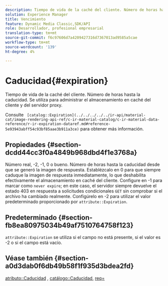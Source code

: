 ```yaml
---
description: Tiempo de vida de la caché del cliente. Número de horas hasta la caducidad. Se utiliza para administrar el almacenamiento en caché del cliente y del servidor proxy.
solution: Experience Manager
title: Vencimiento
feature: Dynamic Media Classic,SDK/API
role: Desarrollador, profesional empresarial
translation-type: tm+mt
source-git-commit: f6c97606d7a4209427316d7367013ad9585a5cae
workflow-type: tm+mt
source-wordcount: '139'
ht-degree: 4%

---
```



# Caducidad{#expiration}

Tiempo de vida de la caché del cliente. Número de horas hasta la caducidad. Se utiliza para administrar el almacenamiento en caché del cliente y del servidor proxy.

Consulte ` [catalog::Expiration](../../../../../ir-api/material-cat/image-rendering-api-ref/c-ir-material-catalog/c-ir-material-data-reference/r-ir-expiration-dataref.md#reference-5e93943abff54c93bf85aae3b911a3ce)` para obtener más información.

## Propiedades {#section-dcdd44cc3f0a4849b968dbd4f1e3768a}

Número real, -2, -1, 0 o bueno. Número de horas hasta la caducidad desde que se generó la imagen de respuesta. Establézcalo en 0 para que siempre caduque la imagen de respuesta inmediatamente, lo que deshabilita efectivamente el almacenamiento en caché del cliente. Configure en -1 para marcar como `never expire`; en este caso, el servidor siempre devuelve el estado 403 en respuesta a solicitudes condicionales `GET` sin comprobar si el archivo ha cambiado realmente. Configúrelo en -2 para utilizar el valor predeterminado proporcionado por `attribute::Expiration`.

## Predeterminado {#section-fb8ea80975034b49af7510764758f123}

`attribute::Expiration` se utiliza si el campo no está presente, si el valor es -2 o si el campo está vacío.

## Véase también {#section-a0d3dab0f6db49b58f1f935d3bdea2fd}

[atributo::Caducidad](../../../../../ir-api/material-cat/image-rendering-api-ref/c-ir-material-catalog/c-ir-attributes-reference/r-ir-expiration.md#reference-0f68ad8199c64bd4bc8d27dd78b7d996) ,  [catálogo::Caducidad](../../../../../ir-api/material-cat/image-rendering-api-ref/c-ir-material-catalog/c-ir-material-data-reference/r-ir-expiration-dataref.md#reference-5e93943abff54c93bf85aae3b911a3ce),  [req=](../../../../../ir-api/http-protocol/image-rendering-api-ref/c-ir-http-protocol-ref/c-ir-http-protocol-command-reference/r-ir-req.md#reference-792b1a663fb64261bd2de2a209b847fb)
